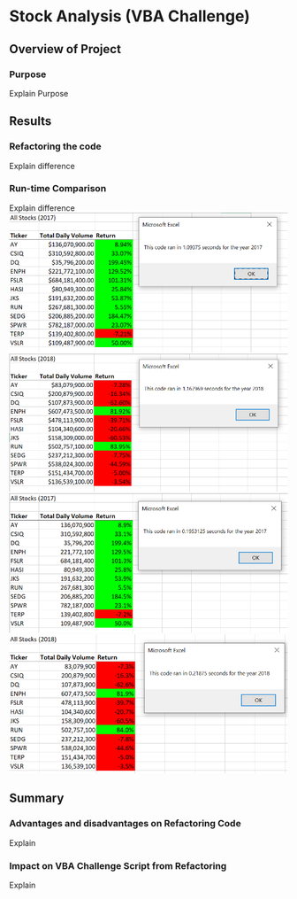 # Stock Analysis (VBA Challenge)

## Overview of Project

### Purpose
Explain Purpose

## Results

### Refactoring the code
Explain difference

### Run-time Comparison
Explain difference
![2017 Refactored Pop-Up](Resources/VBA_Challenge_2017_original.png)
![2018 Refactored Pop-Up](Resources/VBA_Challenge_2018_original.png)
![2017 Refactored Pop-Up](Resources/VBA_Challenge_2017.png)
![2018 Refactored Pop-Up](Resources/VBA_Challenge_2018.png)

## Summary

### Advantages and disadvantages on Refactoring Code
Explain 

### Impact on VBA Challenge Script from Refactoring
Explain 
